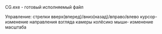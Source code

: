 CG.exe - готовый исполняемый файл

Управление:
стрелки вверх(вперед)/вниз(назад)/вправо/влево
курсор-изменение направления взгляда камеры
колёсико мыши- изменение масштаба
